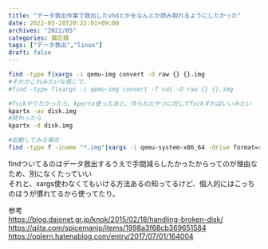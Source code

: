 ```yaml
---
title: "データ救出作業で救出したvhdとかをなんとか読み取れるようにしたかった"
date: 2022-05-28T20:22:01+09:00
archives: "2022/05"
categories: 備忘録
tags: ["データ救出","linux"]
draft: false
---
```

```bash
find -type f|xargs -i qemu-img convert -O raw {} {}.img  
#それかこれみたいな感じで。  
#find -type f|xargs -i qemu-img convert -f vdi -O raw {} {}.img  
```  
```bash
#fsckやりたかったら、kpertx使ったあと、作られたやつに対してfsckすればいいみたい
kpartx -av disk.img  
#終わったら  
kpartx -d disk.img
```
```bash
#起動してみる場合
find -type f -iname "*.img"|xargs -i qemu-system-x86_64 -drive format=raw,file={}  
```
findついてるのはデータ救出するうえで手間減らしたかったからってのが理由なため、別になくたっていい  
それと、xargs使わなくてもいける方法あるの知ってるけど、個人的にはこっちのほうが慣れてるから使ってたり。  
  
参考  
https://blog.daionet.gr.jp/knok/2015/02/18/handling-broken-disk/  
https://qiita.com/spicemanjp/items/1998a3f68cb369651584  
https://oplern.hatenablog.com/entry/2017/07/01/164004  
<!--more-->
